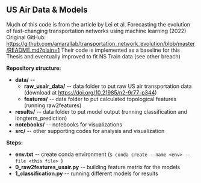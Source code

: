 ## US Air Data & Models
Much of this code is from the article by Lei et al. Forecasting the evolution of fast-changing transportation networks using machine learning (2022) <br/>
Original GitHub: https://github.com/amarallab/transportation_network_evolution/blob/master/README.md?plain=1
Their code is implemented as a baseline for this Thesis and eventually improved to fit NS Train data (see other breach)

**Repository structure:** <br/>

* **data/** -- 
    * **raw_usair_data/** -- data folder to put raw US air transportation data (download at https://doi.org/10.21985/n2-9r77-p344)
    * **features/** -- data folder to put calculated topological features (running raw2features)
* **results/** -- data folder to put model output (running classification and longterm_prediction)
* **notebooks/** -- notebooks for visualizations 
* **src/** -- other supporting codes for analysis and visualization


**Steps:** <br/>

* **env.txt** -- create conda environment (```$ conda create --name <env> --file <this file> ```)
* **0_raw2features_usair.py** -- building feature matrix for the models
* **1_classification.py** -- running different models for results 
